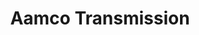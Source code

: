 ---
title: "Aamco Transmission"
url: /hattiesburg/aamco-transmission-mayfair-road/
shop: car repair
---